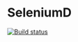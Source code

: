 # SeleniumD
[![Build status](https://ci.appveyor.com/api/projects/status/hdr2l5rch6t20h33?svg=true)](https://ci.appveyor.com/project/UliaF80/seleniumd)

